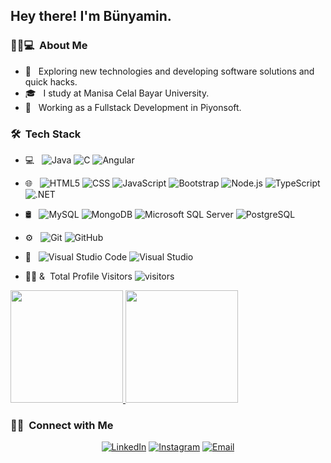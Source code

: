 
<h2> Hey there! I'm Bünyamin.</h2>

<h3> 👨🏻💻 &nbsp;About Me </h3>

- 🤔 &nbsp; Exploring new technologies and developing software solutions and quick hacks.
- 🎓 &nbsp; I study at Manisa Celal Bayar University.
- 💼 &nbsp; Working as a Fullstack Development in Piyonsoft.

<h3> 🛠 &nbsp;Tech Stack</h3>

- 💻 &nbsp;
  ![Java](https://img.shields.io/badge/-Java-333333?style=flat&logo=Java&logoColor=007396)
  ![C](https://img.shields.io/badge/-C-333333?style=flat&logo=C%2B%2B&logoColor=00599C)
  ![Angular](https://img.shields.io/badge/-Angular-333333?style=flat&logo=Angular&logoColor=DD0031)
 - 🌐 &nbsp;
  ![HTML5](https://img.shields.io/badge/-HTML5-333333?style=flat&logo=HTML5)
  ![CSS](https://img.shields.io/badge/-CSS-333333?style=flat&logo=CSS3&logoColor=1572B6)
  ![JavaScript](https://img.shields.io/badge/-JavaScript-333333?style=flat&logo=javascript)
  ![Bootstrap](https://img.shields.io/badge/-Bootstrap-333333?style=flat&logo=bootstrap&logoColor=563D7C)
  ![Node.js](https://img.shields.io/badge/-Node.js-333333?style=flat&logo=node.js) 
  ![TypeScript](https://img.shields.io/badge/-TypeScript-333333?style=flat&logo=TypeScript)
  ![.NET](https://img.shields.io/badge/-.NET%20Core-333333?style=flat&logo=.NET&logoColor=0094F5)
- 🛢 &nbsp;
  ![MySQL](https://img.shields.io/badge/-MySQL-333333?style=flat&logo=mysql)
  ![MongoDB](https://img.shields.io/badge/-MongoDB-333333?style=flat&logo=mongodb)
  ![Microsoft SQL Server](https://img.shields.io/badge/-Microsoft%20SQL%20Server-333333?style=flat&logo=Microsoft%20SQL%20Server&logoColor=CC2927)
  ![PostgreSQL](https://img.shields.io/badge/-PostgreSQL-333333?style=flat&logo=PostgreSQL&logoColor=336791)

- ⚙️ &nbsp;
  ![Git](https://img.shields.io/badge/-Git-333333?style=flat&logo=git)
  ![GitHub](https://img.shields.io/badge/-GitHub-333333?style=flat&logo=github)
- 🔧 &nbsp;
  ![Visual Studio Code](https://img.shields.io/badge/-Visual%20Studio%20Code-333333?style=flat&logo=visual-studio-code&logoColor=007ACC)
  ![Visual Studio](https://img.shields.io/badge/-Visual%20Studio-333333?style=flat&logo=Visual%20Studio&logoColor=%235C2D91)
- 👨‍💻 &&nbsp; Total Profile Visitors
  ![visitors](https://visitor-badge.glitch.me/badge?page_id=BunyaminKucuk.BunyaminKucuk)

<a href="https://github.com/BunyaminKucuk">
  <img height="180em" src="https://github-readme-stats.vercel.app/api?username=BunyaminKucuk&theme=tokyonight&show_icons=true" />
  <img height="180em" src="https://github-readme-stats.vercel.app/api/top-langs/?username=BunyaminKucuk&theme=tokyonight&layout=compact" />
</a>
<br/>

<h3> 🤝🏻 &nbsp;Connect with Me </h3>
<p align="center">
<a href="https://www.linkedin.com/in/bünyaminkücük/"><img alt="LinkedIn" src="https://img.shields.io/badge/LinkedIn-Bünyamin%20Küçük%20-blue?style=flat-square&logo=linkedin"></a>
<a href="https://www.instagram.com/bunyamin.kcuk/"><img alt="Instagram" src="https://img.shields.io/badge/Instagram-bunyamin.kcuk-blue?style=flat-square&logo=instagram"></a>
<a href="mailto:bunyaminkcuk@gmail.com"><img alt="Email" src="https://img.shields.io/badge/Email-bunyaminkcuk@gmail.com-blue?style=flat-square&logo=gmail"></a>
</p>
